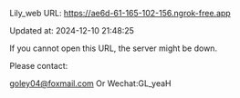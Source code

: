 Lily_web URL: https://ae6d-61-165-102-156.ngrok-free.app

Updated at: 2024-12-10 21:48:25

If you cannot open this URL, the server might be down.

Please contact: 

goley04@foxmail.com Or Wechat:GL_yeaH
